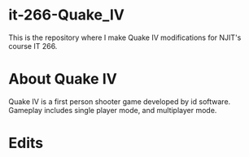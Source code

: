 it-266-Quake_IV
===============
This is the repository where I make Quake IV modifications for NJIT's course IT 266.

About Quake IV
==============
Quake IV is a first person shooter game developed by id software. Gameplay includes single player mode, and multiplayer mode.

Edits
=====
